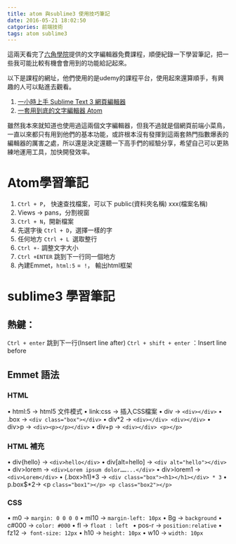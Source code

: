 ```yaml
---
title: atom 與sublime3 使用技巧筆記
date: 2016-05-21 18:02:50
catgories: 前端技術
tags: atom sublime3
---
```

這兩天看完了[六角學院](http://www.hexschool.com/courses/)提供的文字編輯器免費課程，順便紀錄一下學習筆記，把一些我可能比較有機會會用到的功能給記起來。
<!--more-->
以下是課程的網址，他們使用的是udemy的課程平台，使用起來還算順手，有興趣的人可以點進去觀看。
1. [一小時上手 Sublime Text 3 網頁編輯器](https://www.udemy.com/sublime-text-3/)
2. [一套用到底的文字編輯器 Atom](https://www.udemy.com/atom-hexschool/)

雖然我本來就知道也使用過這兩個文字編輯器，但我不過就是個網頁前端小菜鳥，一直以來都只有用到他們的基本功能，或許根本沒有發揮到這兩套熱門指數爆表的編輯器的厲害之處，所以還是決定還聽一下高手們的經驗分享，希望自己可以更熟練地運用工具，加快開發效率。

# Atom學習筆記
1. `Ctrl + P`，	快速查找檔案，可以下 public(資料夾名稱) xxx(檔案名稱)
2. Views -> pans，分割視窗
3. `Ctrl + N`，開新檔案
4. 先選字後 `Ctrl + D`，選擇一樣的字
5. 任何地方 `Ctrl + L `選取整行
6. `Ctrl +-` 調整文字大小
7. `Ctrl +ENTER` 跳到下一行同一個地方
8. 內建Emmet，`html:5` =` !`， 輸出html框架
# sublime3 學習筆記
## 熱鍵：
`Ctrl + enter` 跳到下一行(Insert line after)
`Ctrl + shift + enter` ：Insert line before

## Emmet 語法
### HTML
•	html:5  →  html5 文件模式
•	link:css →  插入CSS檔案
•	div       → `<div></div>`
•	.box     → `<div class="box"></div>`
•	div*2   → `<div></div> <div></div>`
•	div>p   → `<div><p></p></div>`
•	div+p   → `<div></div> <p></p>`
### HTML 補充
•	div{hello}        → `<div>hello</div>`
•	div[alt=hello]   → `<div alt="hello"></div>`
•	div>lorem       → `<div>Lorem ipsum dolor……...</div>`
•	div>lorem1      → `<div>Lorem</div>`
•	(.box>h1)*3     → `<div class="box"><h1></h1></div> * 3`
•	p.box$*2→ <p `class="box1"></p> <p class="box2"></p>`
### CSS
•	m0        → `margin: 0 0 0 0`
•	ml10     → `margin-left: 10px`
•	Bg        → `background`
•	c#000   → `color: #000`
•	fl          → `float : left `
•	pos-r    → `position:relative`
•	fz12      →` font-size: 12px`
•	h10   → `height: 10px`
•	w10  → `width: 10px`
